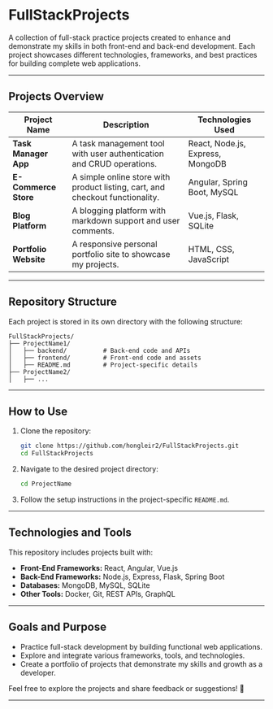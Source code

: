 # FullStackProjects

A collection of full-stack practice projects created to enhance and demonstrate my skills in both front-end and back-end development. Each project showcases different technologies, frameworks, and best practices for building complete web applications.

---

## Projects Overview

| Project Name        | Description                                                      | Technologies Used          |
|---------------------|------------------------------------------------------------------|----------------------------|
| **Task Manager App** | A task management tool with user authentication and CRUD operations. | React, Node.js, Express, MongoDB |
| **E-Commerce Store** | A simple online store with product listing, cart, and checkout functionality. | Angular, Spring Boot, MySQL |
| **Blog Platform**    | A blogging platform with markdown support and user comments.     | Vue.js, Flask, SQLite       |
| **Portfolio Website** | A responsive personal portfolio site to showcase my projects.   | HTML, CSS, JavaScript       |

---

## Repository Structure

Each project is stored in its own directory with the following structure:
```
FullStackProjects/
├── ProjectName1/
│   ├── backend/          # Back-end code and APIs
│   ├── frontend/         # Front-end code and assets
│   ├── README.md         # Project-specific details
├── ProjectName2/
│   ├── ...
```

---

## How to Use

1. Clone the repository:
   ```bash
   git clone https://github.com/hongleir2/FullStackProjects.git
   cd FullStackProjects
   ```

2. Navigate to the desired project directory:
   ```bash
   cd ProjectName
   ```

3. Follow the setup instructions in the project-specific `README.md`.

---

## Technologies and Tools

This repository includes projects built with:
- **Front-End Frameworks:** React, Angular, Vue.js
- **Back-End Frameworks:** Node.js, Express, Flask, Spring Boot
- **Databases:** MongoDB, MySQL, SQLite
- **Other Tools:** Docker, Git, REST APIs, GraphQL

---

## Goals and Purpose

- Practice full-stack development by building functional web applications.
- Explore and integrate various frameworks, tools, and technologies.
- Create a portfolio of projects that demonstrate my skills and growth as a developer.

Feel free to explore the projects and share feedback or suggestions! 🚀

--- 
